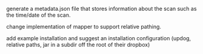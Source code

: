 generate a metadata.json file that stores information about the scan such as the time/date of the scan.

change implementation of mapper to support relative pathing.

add example installation and suggest an installation configuration (updog, relative paths, jar in a subdir off the root of their dropbox)